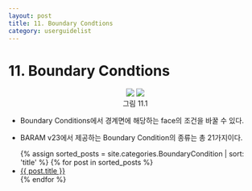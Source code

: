 ```yaml
---
layout: post
title: 11. Boundary Condtions
category: userguidelist
---
```


# 11. Boundary Condtions

<p align='Center'>
    <img src="https://github.com/nextfoam/baram-pages/raw/main/screenshots/userguide/11.1.png"> <img src="https://github.com/nextfoam/baram-pages/raw/main/screenshots/userguide/11.png"><br>
    그림 11.1
</p>

* Boundary Conditions에서 경계면에 해당하는 face의 조건을 바꿀 수 있다.<br>

* BARAM v23에서 제공하는 Boundary Condition의 종류는 총 21가지이다. <br>

<ul>
  {% assign sorted_posts = site.categories.BoundaryCondition | sort: 'title' %}
  {% for post in sorted_posts %}
    <li><a href="{{ site.baseurl }}{{ post.url }}">{{ post.title }}</a></li>
  {% endfor %}
</ul>